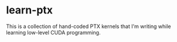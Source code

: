 # learn-ptx

This is a collection of hand-coded PTX kernels that I'm writing while learning low-level CUDA programming.
